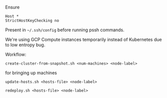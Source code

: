 Ensure

```
Host * 
StrictHostKeyChecking no
```

Present in `~/.ssh/config` before running pssh commands.

We're using GCP Compute instances temporarily instead of Kubernetes due to low entropy bug.

Workflow:

`create-cluster-from-snapshot.sh <num-machines> <node-label>`

for bringing up machines

`update-hosts.sh <hosts-file> <node-label>`

`redeploy.sh <hosts-file> <node-label>`
